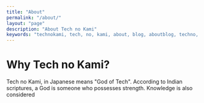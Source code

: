 ```yaml
---
title: "About"
permalink: "/about/"
layout: "page"
description: "About Tech no Kami"
keywords: "technokami, tech, no, kami, about, blog, aboutblog, techno, nokami, god"
---
```


# Why Tech no Kami?
Tech no Kami, in Japanese means "God of Tech". According to Indian scriptures, a God is someone who possesses strength. Knowledge is also considered 